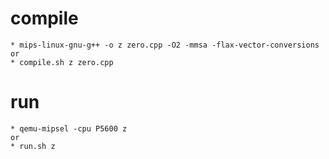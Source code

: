 compile
=======
	* mips-linux-gnu-g++ -o z zero.cpp -O2 -mmsa -flax-vector-conversions
	or
	* compile.sh z zero.cpp
run
===
	* qemu-mipsel -cpu P5600 z
	or
	* run.sh z
